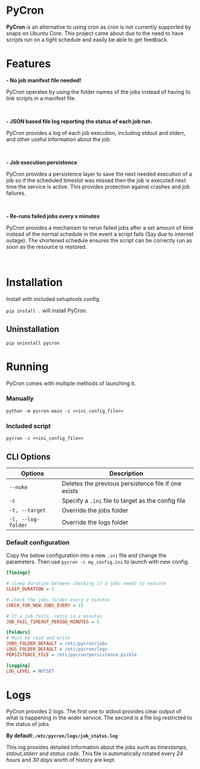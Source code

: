 # PyCron

**PyCron** is an alternative to using cron as cron is not currently supported by snaps on Ubuntu Core. This project came
about due to the need to have scripts run on a tight schedule and easily be able to get feedback.

# Features

**- No job manifest file needed!**
  
PyCron operates by using the folder names of the jobs instead of having to link scripts in a manifest file.

<br>

**- JSON based file log reporting the status of each job run.**

PyCron provides a log of each job execution, including stdout and stderr, and other useful information about the job.

<br>

**- Job execution persistence**

PyCron provides a persistence layer to save the next needed execution of a job so if the scheduled timeslot was missed
then the job is executed next time the service is active. This provides protection against crashes and job failures.

<br>

**- Re-runs failed jobs every x minutes**

PyCron provides a mechanism to rerun failed jobs after a set amount of time instead of the normal schedule in the event
a script fails (Say due to internet outage). The shortened schedule ensures the script can be correctly run as soon as
the resource is restored.

<br>

# Installation

Install with included setuptools config. 

`pip install .` will install PyCron.

## Uninstallation

`pip uninstall pycron`

# Running

PyCron comes with multiple methods of launching it.

### Manually

`python -m pycron.main -c <<ini_config_file>>`

### Included script

`pycron -c <<ini_config_file>>`

## CLI Options

|   Options             | Description                                           |
| -----------           | -----------                                           |
| `--nuke`              | Deletes the previous persistence file if one exists   |
| `-c`                  | Specify a `.ini` file to target as the config file    |
| `-t, --target`        | Override the jobs folder   | 
| `-l, --log-folder`    | Override the logs folder   |


### Default configuration 

Copy the below configuration into a new `.ini` file and change the parameters. Then use `pycron -c my_config.ini` to launch with new config.

```ini
[Timings]

# sleep duration between checking if a jobs needs to execute
SLEEP_DURATION = 1

# check the jobs folder every x minutes
CHECK_FOR_NEW_JOBS_EVERY = 15

# If a job fails, retry in x minutes
JOB_FAIL_TIMEOUT_PERIOD_MINUTES = 5

[Folders]
# Must be read and write
JOBS_FOLDER_DEFAULT = /etc/pycron/jobs
LOGS_FOLDER_DEFAULT = /etc/pycron/logs
PERSISTENCE_FILE = /etc/pycron/persistance.pickle

[Logging]
LOG_LEVEL = NOTSET
```

# Logs

PyCron provides 2 logs. The first one to stdout provides clear output of what is happening in the wider service. The second
is a file log restricted to the status of jobs.

**By default: `/etc/pycron/logs/job_status.log`**

This log provides detailed information about the jobs such as _timestamps_, _stdout_,_stderr_ and _status code_. This file
is automatically rotated every _24 hours_ and _30 days_ worth of history are kept.

[comment]: <> (# Tests)